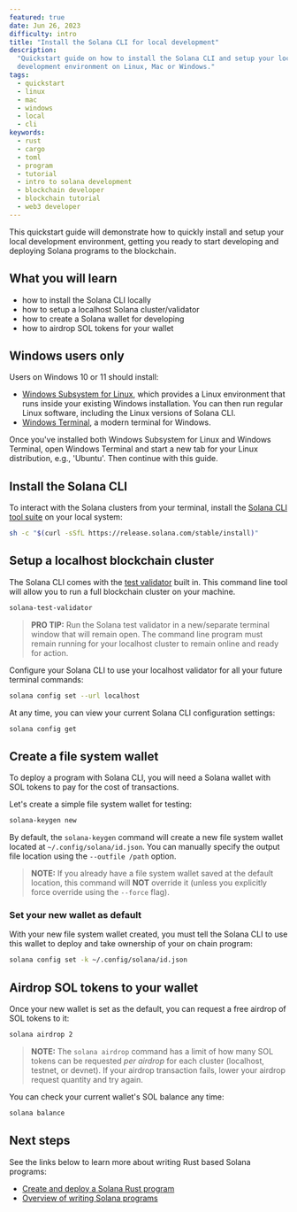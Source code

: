 ```yaml
---
featured: true
date: Jun 26, 2023
difficulty: intro
title: "Install the Solana CLI for local development"
description:
  "Quickstart guide on how to install the Solana CLI and setup your local Solana
  development environment on Linux, Mac or Windows."
tags:
  - quickstart
  - linux
  - mac
  - windows
  - local
  - cli
keywords:
  - rust
  - cargo
  - toml
  - program
  - tutorial
  - intro to solana development
  - blockchain developer
  - blockchain tutorial
  - web3 developer
---
```


This quickstart guide will demonstrate how to quickly install and setup your
local development environment, getting you ready to start developing and
deploying Solana programs to the blockchain.

## What you will learn

- how to install the Solana CLI locally
- how to setup a localhost Solana cluster/validator
- how to create a Solana wallet for developing
- how to airdrop SOL tokens for your wallet

## Windows users only

Users on Windows 10 or 11 should install:

- [Windows Subsystem for Linux](https://learn.microsoft.com/en-us/windows/wsl/install), which provides a Linux environment that runs inside your existing Windows installation. You can then run regular Linux software, including the Linux versions of Solana CLI. 
- [Windows Terminal](https://www.microsoft.com/store/productId/9N0DX20HK701), a modern terminal for Windows.

Once you've installed both Windows Subsystem for Linux and Windows Terminal, open Windows Terminal and start a new tab for your Linux distribution, e.g., 'Ubuntu'. Then continue with this guide. 

## Install the Solana CLI

To interact with the Solana clusters from your terminal, install the
[Solana CLI tool suite](https://docs.solana.com/cli/install-solana-cli-tools) on
your local system:

```bash
sh -c "$(curl -sSfL https://release.solana.com/stable/install)"
```

## Setup a localhost blockchain cluster

The Solana CLI comes with the
[test validator](https://docs.solana.com/developing/test-validator) built in.
This command line tool will allow you to run a full blockchain cluster on your
machine.

```bash
solana-test-validator
```

> **PRO TIP:** Run the Solana test validator in a new/separate terminal window
> that will remain open. The command line program must remain running for your
> localhost cluster to remain online and ready for action.

Configure your Solana CLI to use your localhost validator for all your future
terminal commands:

```bash
solana config set --url localhost
```

At any time, you can view your current Solana CLI configuration settings:

```bash
solana config get
```

## Create a file system wallet

To deploy a program with Solana CLI, you will need a Solana wallet with SOL
tokens to pay for the cost of transactions.

Let's create a simple file system wallet for testing:

```bash
solana-keygen new
```

By default, the `solana-keygen` command will create a new file system wallet
located at `~/.config/solana/id.json`. You can manually specify the output file
location using the `--outfile /path` option.

> **NOTE:** If you already have a file system wallet saved at the default
> location, this command will **NOT** override it (unless you explicitly force
> override using the `--force` flag).

### Set your new wallet as default

With your new file system wallet created, you must tell the Solana CLI to use
this wallet to deploy and take ownership of your on chain program:

```bash
solana config set -k ~/.config/solana/id.json
```

## Airdrop SOL tokens to your wallet

Once your new wallet is set as the default, you can request a free airdrop of
SOL tokens to it:

```bash
solana airdrop 2
```

> **NOTE:** The `solana airdrop` command has a limit of how many SOL tokens can
> be requested _per airdrop_ for each cluster (localhost, testnet, or devnet).
> If your airdrop transaction fails, lower your airdrop request quantity and try
> again.

You can check your current wallet's SOL balance any time:

```bash
solana balance
```

## Next steps

See the links below to learn more about writing Rust based Solana programs:

- [Create and deploy a Solana Rust program](./local-rust-hello-world.md)
- [Overview of writing Solana programs](https://docs.solana.com/developing/on-chain-programs/overview)
